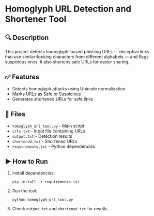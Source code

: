 # Homoglyph URL Detection and Shortener Tool

## 🔍 Description
This project detects homoglyph-based phishing URLs — deceptive links that use similar-looking characters from different alphabets — and flags suspicious ones. It also shortens safe URLs for easier sharing.

## ✅ Features
- Detects homoglyph attacks using Unicode normalization
- Marks URLs as Safe or Suspicious
- Generates shortened URLs for safe links

## 📂 Files
- `homoglyph_url_tool.py` - Main script
- `urls.txt` - Input file containing URLs
- `output.txt` - Detection results
- `shortened.txt` - Shortened URLs
- `requirements.txt` - Python dependencies

## ▶️ How to Run
1. Install dependencies:
   ```
   pip install -r requirements.txt
   ```

2. Run the tool:
   ```
   python homoglyph_url_tool.py
   ```

3. Check `output.txt` and `shortened.txt` for results.
